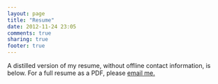 ```yaml
---
layout: page
title: "Resume"
date: 2012-11-24 23:05
comments: true
sharing: true
footer: true
---
```


A distilled version of my resume, without offline contact information, is below. For a full resume as a PDF, please [email me.](mailto:seth@sethhochberg.com) 

